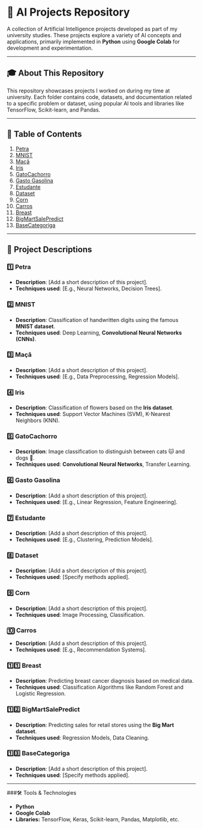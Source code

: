 # 🧠 AI Projects Repository  
A collection of Artificial Intelligence projects developed as part of my university studies. These projects explore a variety of AI concepts and applications, primarily implemented in **Python** using **Google Colab** for development and experimentation.  

---

## 🎓 About This Repository  
This repository showcases projects I worked on during my time at university. Each folder contains code, datasets, and documentation related to a specific problem or dataset, using popular AI tools and libraries like TensorFlow, Scikit-learn, and Pandas.  

---

## 📂 Table of Contents  

1. [Petra](#petra)  
2. [MNIST](#mnist)  
3. [Maçã](#maçã)  
4. [Iris](#iris)  
5. [GatoCachorro](#gatocachorro)  
6. [Gasto Gasolina](#gasto-gasolina)  
7. [Estudante](#estudante)  
8. [Dataset](#dataset)  
9. [Corn](#corn)  
10. [Carros](#carros)  
11. [Breast](#breast)  
12. [BigMartSalePredict](#bigmartsalepredict)  
13. [BaseCategoriga](#basecategoriga)  

---

## 📘 Project Descriptions  

### 1️⃣ Petra  
- **Description**: [Add a short description of this project].  
- **Techniques used**: [E.g., Neural Networks, Decision Trees].  

### 2️⃣ MNIST  
- **Description**: Classification of handwritten digits using the famous **MNIST dataset**.  
- **Techniques used**: Deep Learning, **Convolutional Neural Networks (CNNs)**.  

### 3️⃣ Maçã  
- **Description**: [Add a short description of this project].  
- **Techniques used**: [E.g., Data Preprocessing, Regression Models].  

### 4️⃣ Iris  
- **Description**: Classification of flowers based on the **Iris dataset**.  
- **Techniques used**: Support Vector Machines (SVM), K-Nearest Neighbors (KNN).  

### 5️⃣ GatoCachorro  
- **Description**: Image classification to distinguish between cats 🐱 and dogs 🐶.  
- **Techniques used**: **Convolutional Neural Networks**, Transfer Learning.  

### 6️⃣ Gasto Gasolina  
- **Description**: [Add a short description of this project].  
- **Techniques used**: [E.g., Linear Regression, Feature Engineering].  

### 7️⃣ Estudante  
- **Description**: [Add a short description of this project].  
- **Techniques used**: [E.g., Clustering, Prediction Models].  

### 8️⃣ Dataset  
- **Description**: [Add a short description of this project].  
- **Techniques used**: [Specify methods applied].  

### 9️⃣ Corn  
- **Description**: [Add a short description of this project].  
- **Techniques used**: Image Processing, Classification.  

### 🔟 Carros  
- **Description**: [Add a short description of this project].  
- **Techniques used**: [E.g., Recommendation Systems].  

### 1️⃣1️⃣ Breast  
- **Description**: Predicting breast cancer diagnosis based on medical data.  
- **Techniques used**: Classification Algorithms like Random Forest and Logistic Regression.  

### 1️⃣2️⃣ BigMartSalePredict  
- **Description**: Predicting sales for retail stores using the **Big Mart dataset**.  
- **Techniques used**: Regression Models, Data Cleaning.  

### 1️⃣3️⃣ BaseCategoriga  
- **Description**: [Add a short description of this project].  
- **Techniques used**: [Specify methods applied].  

---


###🛠 Tools & Technologies
- **Python**
- **Google Colab**
- **Libraries:** TensorFlow, Keras, Scikit-learn, Pandas, Matplotlib, etc.


